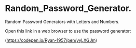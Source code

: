 # Random_Password_Generator.

Random Password Generators with Letters and Numbers.

Open this link in a web browser to use the password generator:

(https://codepen.io/Ryan-1957/pen/yyLXGJm)
